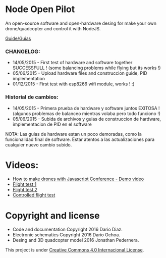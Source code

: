 # Node Open Pilot
An open-source software and open-hardware desing for make your own drone/quadcopter and control it with NodeJS.

[Guide/Guias](https://github.com/darioodiaz/node-open-pilot/wiki)

### CHANGELOG:

* 14/05/2015 - First test of hardware and software together SUCCESSFULL ! (some balancing problems while flying but its works !)
* 05/06/2015 - Upload hardware files and construccion guide, PID implementation
* 01/12/2015 - First test with esp8266 wifi module, works ! :)

### Historial de cambios:

* 14/05/2015 - Primera prueba de hardware y software juntos EXITOSA ! (algunos problemas de balanceo mientras volaba pero todo funciono !)
* 05/06/2015 - Subida de archivos y guias de construccion de hardware, implementacion de PID en el software

NOTA: Las guias de hardware estan un poco demoradas, como la funcionalidad final de software. Estar atentos a las actualizaciones para cualquier nuevo cambio subido.

# Videos:

* [How to make drones with Javascript Conference - Demo video](https://www.youtube.com/watch?v=PTchXL5T090)
* [Flight test 1](https://www.youtube.com/watch?v=DoXzZh1q8Hc)
* [Flight test 2](https://www.youtube.com/watch?v=bivjg05sj5Y)
* [Controlled flight test](https://www.youtube.com/watch?v=Cx6uZZTDjpI)

# Copyright and license

* Code and documentation Copyright 2016 Dario Diaz. 
* Electronic schematics Copyright 2016 Dario Ochoa.
* Desing and 3D quadcopter model 2016 Jonathan Pedernera.

This project is under [Creative Commons 4.0 Internacional License](http://creativecommons.org/licenses/by-nc-sa/4.0/).
